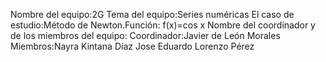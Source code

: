 Nombre del equipo:2G
Tema del equipo:Series numéricas
El caso de estudio:Método de Newton.Función: f(x)=cos x
Nombre del coordinador y de los miembros del equipo:
  Coordinador:Javier de León Morales
  Miembros:Nayra Kintana Díaz
           Jose Eduardo Lorenzo Pérez